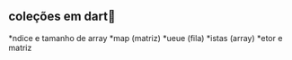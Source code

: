 ## coleções em dart:page_with_curl:

*ndice e tamanho de array
*map (matriz)
*ueue (fila)
*istas (array)
*etor e matriz

